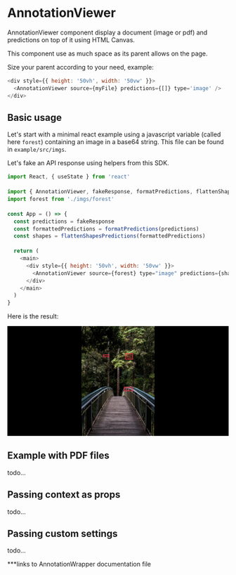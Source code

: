 # AnnotationViewer

AnnotationViewer component display a document (image or pdf) and predictions on top of it using HTML Canvas.

This component use as much space as its parent allows on the page.

Size your parent according to your need, example:

```javascript
<div style={{ height: '50vh', width: '50vw' }}>
  <AnnotationViewer source={myFile} predictions={[]} type='image' />
</div>
```

## Basic usage

Let's start with a minimal react example using a javascript variable (called here `forest`) containing an image in a base64 string. This file can be found in `example/src/imgs`.

Let's fake an API response using helpers from this SDK.

```javascript
import React, { useState } from 'react'

import { AnnotationViewer, fakeResponse, formatPredictions, flattenShapesPredictions } from 'react-mindee-js'
import forest from './imgs/forest'

const App = () => {
  const predictions = fakeResponse
  const formattedPredictions = formatPredictions(predictions)
  const shapes = flattenShapesPredictions(formattedPredictions)

  return (
    <main>
      <div style={{ height: '50vh', width: '50vw' }}>
        <AnnotationViewer source={forest} type="image" predictions={shapes} />
      </div>
    </main>
  )
}
```

Here is the result:

![first example illustration](./annotation_img-1.png)

## Example with PDF files

todo...

## Passing context as props

todo...

## Passing custom settings

todo...


***links to AnnotationWrapper documentation file
